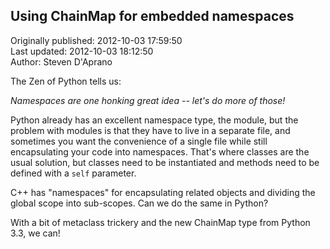 ## Using ChainMap for embedded namespaces  
Originally published: 2012-10-03 17:59:50  
Last updated: 2012-10-03 18:12:50  
Author: Steven D'Aprano  
  
The Zen of Python tells us:

*Namespaces are one honking great idea -- let's do more of those!*

Python already has an excellent namespace type, the module, but the problem with modules is that they have to live in a separate file, and sometimes you want the convenience of a single file while still encapsulating your code into namespaces. That's where classes are the usual solution, but classes need to be instantiated and methods need to be defined with a `self` parameter.

C++ has "namespaces" for encapsulating related objects and dividing the global scope into sub-scopes. Can we do the same in Python?

With a bit of metaclass trickery and the new ChainMap type from Python 3.3, we can!
